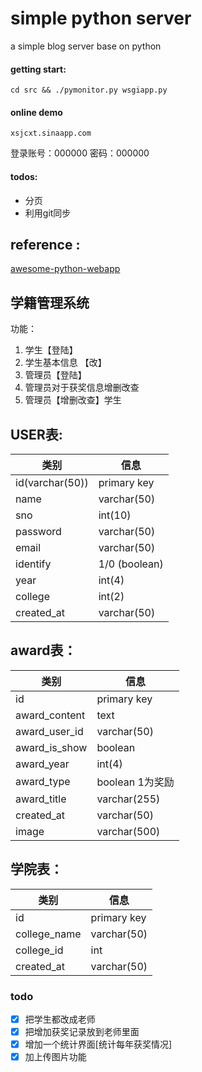 # simple python server

a simple blog server base on python 

#### getting start:

	cd src && ./pymonitor.py wsgiapp.py

#### online demo

	xsjcxt.sinaapp.com
	
登录账号：000000
密码：000000

#### todos:

* 分页 
* 利用git同步

## reference :
 [awesome-python-webapp](https://github.com/michaelliao/awesome-python-webapp)


## 学籍管理系统

功能： 

1. 学生【登陆】
2. 学生基本信息 【改】
3. 管理员【登陆】
4. 管理员对于获奖信息增删改查
5. 管理员【增删改查】学生

## USER表:

|类别| 信息|
|----------------|------------|
|      id(varchar(50))        |   primary key |
|      name       |   varchar(50)    |
|      sno			|  int(10)       |
|      password     |   varchar(50)  |
|      email        |   varchar(50)  |
|      identify        |   1/0 (boolean) |
|      year        |    int(4)      |
|      college      |    int(2)      |
|     created_at    |   varchar(50) |


## award表：

|类别| 信息|
|----------------|------------|
|    id    |  primary key          |
|   award_content|   text        |
|   award_user_id|    varchar(50)     |
| award_is_show|       boolean|
| award_year|       int(4)|
| award_type| boolean 1为奖励|
| award_title |  varchar(255)|
|created_at |  varchar(50)  |
| image| varchar(500) |
## 学院表：

|类别| 信息|
|----------------|------------|
|    id    |  primary key          |
|  college_name| varchar(50)   |
|   college_id|   int        |
|created_at |  varchar(50)  |

### todo

- [x] 把学生都改成老师
- [x] 把增加获奖记录放到老师里面
- [x] 增加一个统计界面[统计每年获奖情况]
- [x] 加上传图片功能
